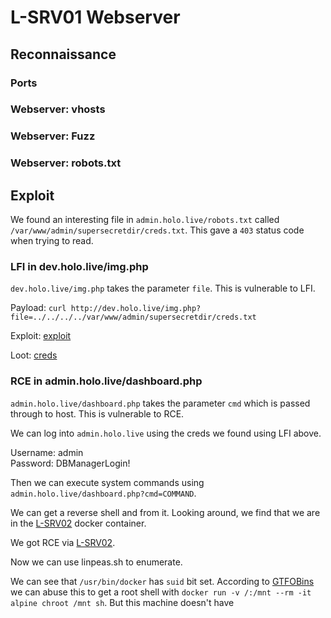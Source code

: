 # L-SRV01 Webserver

## Reconnaissance

### Ports

### Webserver: vhosts

### Webserver: Fuzz

### Webserver: robots.txt


## Exploit

We found an interesting file in `admin.holo.live/robots.txt` called `/var/www/admin/supersecretdir/creds.txt`. This gave a `403` status code when trying to read.

### LFI in dev.holo.live/img.php

`dev.holo.live/img.php` takes the parameter `file`. This is vulnerable to LFI.

Payload: `curl http://dev.holo.live/img.php?file=../../../../var/www/admin/supersecretdir/creds.txt`

Exploit: [exploit](exploit/LFI/exploit.sh)

Loot: [creds](exploit/LFI/creds.txt)

### RCE in admin.holo.live/dashboard.php

`admin.holo.live/dashboard.php` takes the parameter `cmd` which is passed through to host. This is vulnerable to RCE.

We can log into `admin.holo.live` using the creds we found using LFI above. 

Username: admin  
Password: DBManagerLogin!

Then we can execute system commands using `admin.holo.live/dashboard.php?cmd=COMMAND`.

We can get a reverse shell and from it. Looking around, we find that we are in the [L-SRV02](../L-SRV02/L-SRV02.md) docker container.

We got RCE via [L-SRV02](../L-SRV02/L-SRV02.md).

Now we can use linpeas.sh to enumerate.

We can see that `/usr/bin/docker` has `suid` bit set. According to [GTFOBins](https://gtfobins.github.io/) we can abuse this to get a root shell with `docker run -v /:/mnt --rm -it alpine chroot /mnt sh`. But this machine doesn't have 